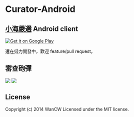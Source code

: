 Curator-Android
===============

[小海嚴選](http://curator.im/) Android client
--------------------------------------------

[![Get it on Google Play](https://developer.android.com/images/brand/en_generic_rgb_wo_45.png)](https://play.google.com/store/apps/details?id=tw.wancw.curator)

還在努力開發中，歡迎 feature/pull request。

審查砲彈
-------
![](http://i.imgur.com/VZZQKQc.png)&nbsp;![](http://i.imgur.com/oUUjnzy.png)

License
-------
Copyright (c) 2014 WanCW
Licensed under the MIT license.
